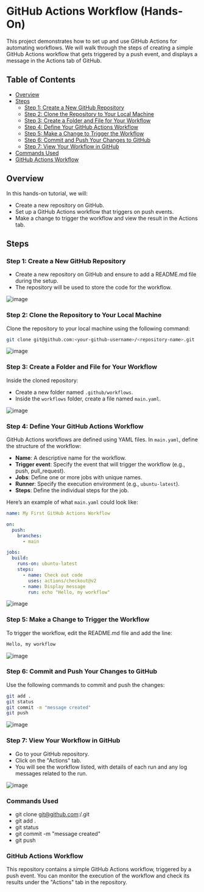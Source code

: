 # GitHub Actions Workflow (Hands-On)

This project demonstrates how to set up and use GitHub Actions for automating workflows. We will walk through the steps of creating a simple GitHub Actions workflow that gets triggered by a push event, and displays a message in the Actions tab of GitHub.

## Table of Contents

- [Overview](#overview)
- [Steps](#steps)
  - [Step 1: Create a New GitHub Repository](#step-1-create-a-new-github-repository)
  - [Step 2: Clone the Repository to Your Local Machine](#step-2-clone-the-repository-to-your-local-machine)
  - [Step 3: Create a Folder and File for Your Workflow](#step-3-create-a-folder-and-file-for-your-workflow)
  - [Step 4: Define Your GitHub Actions Workflow](#step-4-define-your-github-actions-workflow)
  - [Step 5: Make a Change to Trigger the Workflow](#step-5-make-a-change-to-trigger-the-workflow)
  - [Step 6: Commit and Push Your Changes to GitHub](#step-6-commit-and-push-your-changes-to-github)
  - [Step 7: View Your Workflow in GitHub](#step-7-view-your-workflow-in-github)
- [Commands Used](#commands-used)
- [GitHub Actions Workflow](#github-actions-workflow)

## Overview

In this hands-on tutorial, we will:
- Create a new repository on GitHub.
- Set up a GitHub Actions workflow that triggers on push events.
- Make a change to trigger the workflow and view the result in the Actions tab.

## Steps

### Step 1: Create a New GitHub Repository
- Create a new repository on GitHub and ensure to add a README.md file during the setup.
- The repository will be used to store the code for the workflow.

![image](https://github.com/user-attachments/assets/3262e36a-7458-46a5-b85a-c9e1168f7d59)

### Step 2: Clone the Repository to Your Local Machine
Clone the repository to your local machine using the following command:
```bash
git clone git@github.com:<your-github-username>/<repository-name>.git
```
![image](https://github.com/user-attachments/assets/2b585730-e7fd-407e-be2f-b592ae2d7051)

### Step 3: Create a Folder and File for Your Workflow
Inside the cloned repository:

- Create a new folder named `.github/workflows`.
- Inside the `workflows` folder, create a file named `main.yaml`.

![image](https://github.com/user-attachments/assets/65a9ba19-a113-4535-a70d-3bc404a347a0)

### Step 4: Define Your GitHub Actions Workflow
GitHub Actions workflows are defined using YAML files. In `main.yaml`, define the structure of the workflow:

- **Name**: A descriptive name for the workflow.
- **Trigger event**: Specify the event that will trigger the workflow (e.g., push, pull_request).
- **Jobs**: Define one or more jobs with unique names.
- **Runner**: Specify the execution environment (e.g., `ubuntu-latest`).
- **Steps**: Define the individual steps for the job.

Here’s an example of what `main.yaml` could look like:

```yaml
name: My First GitHub Actions Workflow

on:
  push:
    branches:
      - main

jobs:
  build:
    runs-on: ubuntu-latest
    steps:
      - name: Check out code
        uses: actions/checkout@v2
      - name: Display message
        run: echo "Hello, my workflow"
```

![image](https://github.com/user-attachments/assets/c89ceb6f-211c-45ce-9353-df223f876ded)

### Step 5: Make a Change to Trigger the Workflow
To trigger the workflow, edit the README.md file and add the line:
```bash
Hello, my workflow
```

![image](https://github.com/user-attachments/assets/0e5f34f0-f8e2-4c33-920f-e931adbdb45c)

### Step 6: Commit and Push Your Changes to GitHub
Use the following commands to commit and push the changes:
```bash
git add .
git status
git commit -m "message created"
git push
```

![image](https://github.com/user-attachments/assets/121cab6e-d24b-4bcf-8325-5bce8340e6b3)

### Step 7: View Your Workflow in GitHub
- Go to your GitHub repository.
- Click on the "Actions" tab.
- You will see the workflow listed, with details of each run and any log messages related to the run.

![image](https://github.com/user-attachments/assets/df67f8f3-e54a-4f37-8064-125e1b42bfe5)

### Commands Used
- git clone git@github.com:<your-github-username>/<repository-name>.git
- git add .
- git status
- git commit -m "message created"
- git push
### GitHub Actions Workflow
This repository contains a simple GitHub Actions workflow, triggered by a push event. You can monitor the execution of the workflow and check its results under the "Actions" tab in the repository.
